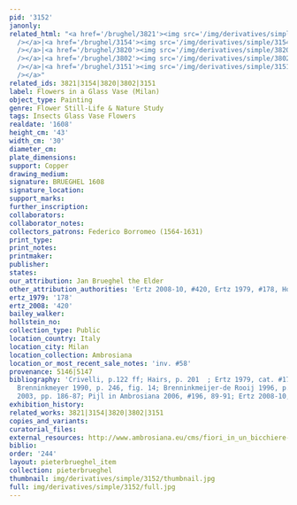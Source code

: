 ```yaml
---
pid: '3152'
janonly: 
related_html: "<a href='/brughel/3821'><img src='/img/derivatives/simple/3821/thumbnail.jpg'
  /></a>|<a href='/brughel/3154'><img src='/img/derivatives/simple/3154/thumbnail.jpg'
  /></a>|<a href='/brughel/3820'><img src='/img/derivatives/simple/3820/thumbnail.jpg'
  /></a>|<a href='/brughel/3802'><img src='/img/derivatives/simple/3802/thumbnail.jpg'
  /></a>|<a href='/brughel/3151'><img src='/img/derivatives/simple/3151/thumbnail.jpg'
  /></a>"
related_ids: 3821|3154|3820|3802|3151
label: Flowers in a Glass Vase (Milan)
object_type: Painting
genre: Flower Still-Life & Nature Study
tags: Insects Glass Vase Flowers
realdate: '1608'
height_cm: '43'
width_cm: '30'
diameter_cm: 
plate_dimensions: 
support: Copper
drawing_medium: 
signature: BRUEGHEL 1608
signature_location: 
support_marks: 
further_inscription: 
collaborators: 
collaborator_notes: 
collectors_patrons: Federico Borromeo (1564-1631)
print_type: 
print_notes: 
printmaker: 
publisher: 
states: 
our_attribution: Jan Brueghel the Elder
other_attribution_authorities: 'Ertz 2008-10, #420, Ertz 1979, #178, Honig database'
ertz_1979: '178'
ertz_2008: '420'
bailey_walker: 
hollstein_no: 
collection_type: Public
location_country: Italy
location_city: Milan
location_collection: Ambrosiana
location_or_most_recent_sale_notes: 'inv. #58'
provenance: 5146|5147
bibliography: 'Crivelli, p.122 ff; Hairs, p. 201  ; Ertz 1979, cat. #178, fig. 333  ;
  Brenninkmeyer 1990, p. 246, fig. 14; Brenninkmeijer-de Rooij 1996, p. 80; Oxford
  2003, pp. 186-87; Pijl in Ambrosiana 2006, #196, 89-91; Ertz 2008-10, cat. #420'
exhibition_history: 
related_works: 3821|3154|3820|3802|3151
copies_and_variants: 
curatorial_files: 
external_resources: http://www.ambrosiana.eu/cms/fiori_in_un_bicchiere-1561.html
biblio: 
order: '244'
layout: pieterbrueghel_item
collection: pieterbrueghel
thumbnail: img/derivatives/simple/3152/thumbnail.jpg
full: img/derivatives/simple/3152/full.jpg
---
```

